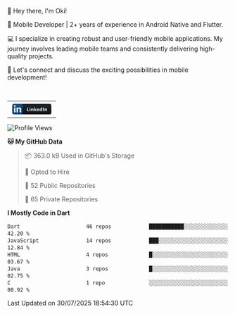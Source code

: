 <p>
 👋 Hey there, I'm Oki!

🚀 Mobile Developer | 2+ years of experience in Android Native and Flutter.

💻 I specialize in creating robust and user-friendly mobile applications. My journey involves leading mobile teams and consistently delivering high-quality projects.

🔗 Let's connect and discuss the exciting possibilities in mobile development!

<br>

<table style="border:none; border-collapse:collapse; cellspacing:0; cellpadding:0">
    <tr>
        <td>
           <a href="https://www.linkedin.com/in/oki-6ba305173/" target="_blank">
              <img src="https://github.com/inisialkey/inisialkey/blob/main/assets/linkedin.svg" alt="LinkedIn" style="vertical-align:top; margin:4px" height=24>
          </a>
        </td>
    </tr>
</table>

<!-- <br>

<!--START_SECTION:waka-->
![Profile Views](http://img.shields.io/badge/Profile%20Views-0-blue)

**🐱 My GitHub Data** 

> 📦 363.0 kB Used in GitHub's Storage 
 > 
> 💼 Opted to Hire
 > 
> 📜 52 Public Repositories 
 > 
> 🔑 65 Private Repositories 
 > 
**I Mostly Code in Dart** 

```text
Dart                     46 repos            ███████████░░░░░░░░░░░░░░   42.20 % 
JavaScript               14 repos            ███░░░░░░░░░░░░░░░░░░░░░░   12.84 % 
HTML                     4 repos             █░░░░░░░░░░░░░░░░░░░░░░░░   03.67 % 
Java                     3 repos             █░░░░░░░░░░░░░░░░░░░░░░░░   02.75 % 
C                        1 repo              ░░░░░░░░░░░░░░░░░░░░░░░░░   00.92 % 
```




 Last Updated on 30/07/2025 18:54:30 UTC
<!--END_SECTION:waka-->